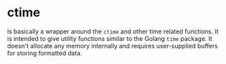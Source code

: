 # ctime

Is basically a wrapper around the `ctime` and other time related functions. It is intended to give utility functions similar to the Golang `time` package. It doesn't allocate any memory internally and requires user-supplied buffers for storing formatted data.